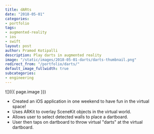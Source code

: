 ```yaml
---
title: dARts
date: "2018-05-01"
categories:
- portfolio
tags:
- augmented-reality
- ios
- swift
layout: post
author: Pramod Kotipalli
description: Play darts in augmented reality
image: "/static/images/2018-05-01-darts/darts-thumbnail.png"
redirect_from: "/portfolio/darts/"
default_image_fullwidth: true
subcategories:
- engineering
---
```


![]({{ page.image }})

* Created an iOS application in one weekend to have fun in
  the virtual space!
* Uses ARKit to overlay SceneKit objects in the virtual
  world.
* Allows user to select detected walls to place a dartboard.
* User then taps on dartboard to throw virtual "darts" at
  the virtual dartboard.
